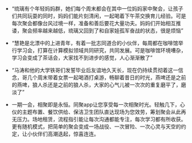 * “琉璃有个年轻妈妈群，她们每个周末都会在其中一位妈妈家中聚会，让孩子们共同玩耍的同时，妈妈们能片刻清闲，一起喝着下午茶交换育儿经验。可是每次聚会都像台风过境一样，准备和善后要花大量功夫。妈妈们开始相互推诿，聚会频率越来越低，琉璃又回到了和自家娃孤军奋战的状态，很是烦恼”

* “慧艳是北漂中的上进青年，有着一批志同道合的小伙伴，每周都在咖啡馆举行学习会，打算在计算模拟领域共同研究，共同发展。可是咖啡馆环境嘈杂，学习会变成了茶话会，大家找不到进步的感觉，人心渐渐散了”

* “马涛和他的大学铁哥们发誓毕业后友谊地久天长，现在仍持续贯彻着这一信念，哥几个周末带着女票一起喝酒打桌游，畅聊着昔日的时光，燕啤还是之前的燕啤，狼人杀还是之前的狼人杀，大家的心气儿被一次次的重复磨平了，磨淡了”

* 一期一会，相聚即是永恒。同聚app让您享受每一次相聚时光。轻触几下，心仪的主题布置、餐饮供给、保洁卫生团队直达现场为您效劳，筹划聚会从此再无压力。场地租赁，流程指引能让每次沟通都能专注，每次学习都有所收获。更有随机模式，把简单的聚会变成一场战役、一次冒险、一次心灵与天空的约定，让小伙伴们高潮迭起，惊喜连连。

